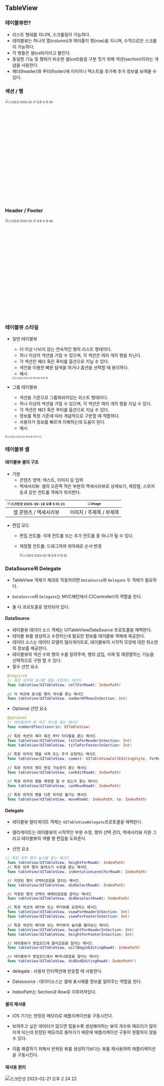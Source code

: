 ## TableView

### 테이블뷰란?

- 리스트 형태를 지니며, 스크롤링이 가능하다.
- 테이블뷰는 하나의 열(column)과 여러줄이 행(row)을 지니며, 수직으로만 스크롤이 가능하다.
- 각 행들은 셀(cell)이라고 불린다.
- 동일한 기능 및 형태가 비슷한 셀(cell)들을 구분 짓기 위해 섹션(section)이라는 개념을 사용한다. 
- 헤더(header)와 푸터(footer)에 이미지나 텍스트를 추가해 추가 정보를 보여줄 수 있다.

### 섹션 / 행

<img width="492" alt="스크린샷 2023-02-17 오후 4 15 29" src="https://user-images.githubusercontent.com/88870642/219575916-3df35d4f-b911-40ab-a722-e782d7a0dc1f.png" style="zoom:67%;" >

### Header / Footer 

<img width="478" alt="스크린샷 2023-02-17 오후 4 15 46" src="https://user-images.githubusercontent.com/88870642/219575925-7c6bafe1-89f6-4153-8602-a390bda9178b.png" style="zoom: 67%;" >



### 테이블뷰 스타일 

- 일반 테이블뷰

  - 더 이상 나뉘지 않는 연속적인 행의 리스트 형태이다.
  - 하나 이상의 섹션을 가질 수 있으며, 각 섹션은 여러 개의 행을 지닌다.
  - 각 섹션은 헤더 혹은 푸터를 옵션으로 지닐 수 있다.
  - 색인을 이용한 빠른 탐색을 하거나 옵션을 선택할 때 용이하다.
  - 예시

  <img src="https://user-images.githubusercontent.com/88870642/219849597-246b2bae-23a4-428a-8727-e8667c1ee0ee.png" alt="스크린샷 2023-02-18 오후 4 47 16" style="zoom:50%;" />

- 그룹 테이블뷰
  - 섹션을 기준으로 그룹화되어있는 리스트 형태이다.
  - 하나 이상의 섹션을 가질 수 있으며, 각 섹션은 여러 개의 행을 지닐 수 있다.
  - 각 섹션은 헤더 혹은 푸터를 옵션으로 지닐 수 있다.
  - 정보를 특정 기준에 따라 개념적으로 구분할 때 적합하다.
  - 사용자가 정보를 빠르게 이해하는데 도움이 된다.
  - 예시

<img src="https://user-images.githubusercontent.com/88870642/219849599-ab9a5837-b055-4759-83a2-f0875bceef75.png" alt="스크린샷 2023-02-18 오후 4 47 33" style="zoom:50%;" />

### 테이블뷰 셀

#### 테이블뷰 셀의 구조 

- 기본
  - 콘텐츠 영역: 텍스트, 이미지 등 입력
  - 액세서리뷰: 셀의 오른쪽 작은 부분의 액세서리뷰로 상세보기, 재정렬, 스위치 등과 같은 컨트롤 객체가 위치한다.



| <img src="https://user-images.githubusercontent.com/88870642/219849727-53653847-f2ec-42ff-ad3d-d9537a1b5fa0.png" alt="스크린샷 2023-02-18 오후 5 01 21" style="zoom:67%;"> | <img src="https://user-images.githubusercontent.com/88870642/219849958-33a19aa8-29db-4e97-9f1d-afe1e35d77bb.png" alt="image" style="zoom:67%;" /> |
| :----------------------------------------------------------: | :----------------------------------------------------------: |
|                    셀 콘텐츠 / 액세서리뷰                    |                   이미지 / 주제목 / 부제목                   |



- 편집 모드

  - 편집 컨트롤: 삭제 컨트롤 또는 추가 컨트롤 중 하나가 될 수 있다.

  - 재정렬 컨트롤: 드래그하여 위아래로 순서 변경

    <img src="https://user-images.githubusercontent.com/88870642/219849757-e5f280d5-f8ca-4fb2-9e8d-f519915670ee.png" alt="스크린샷 2023-02-18 오후 5 13 32" style="zoom:67%;" />


### DataSource와 Delegate

- TableView 객체가 제대로 작동하려면 `DataSource`와 `Delegate` 두 객체가 필요하다.

- `DataSource`와 `Delegate`는 MVC패턴에서 C(Controller)의 역할을 한다. 
- 둘 다 프로토콜로 정의되어 있다.



#### DataSource

- 테이블뷰 데이터 소스 객체는 UITableViewDataSource 프로토콜을 채택한다.
- 테이블 뷰를 생성하고 수정하는데 필요한 정보를 테이블뷰 객체에 제공한다.
- 데이터 소스는 데이터 모델의 델리게이트로, 테이블뷰의 시각적 모양에 대한 최소한의 정보를 제공한다.
- 테이블뷰의 섹션 수와 행의 수를 알려주며, 행의 삽입, 삭제 및 재정렬하는 기능을 선택적으로 구현 할 수 있다.
- 필수 선언 요소

```swift
 @required 
 // 특정 위치에 표시할 셀을 요청하는 메서드
 func tableView(UITableView, cellForRowAt: IndexPath) 
 
 // 각 섹션에 표시할 행의 개수를 묻는 메서드
 func tableView(UITableView, numberOfRowsInSection: Int)
```

- Optional 선언 요소

```swift
 @optional
 // 테이블뷰의 총 섹션 개수를 묻는 메서드
 func numberOfSections(in: UITableView)
 
 // 특정 섹션의 헤더 혹은 푸터 타이틀을 묻는 메서드
 func tableView(UITableView, titleForHeaderInSection: Int)
 func tableView(UITableView, titleForFooterInSection: Int)
 
 // 특정 위치의 행을 삭제 또는 추가 요청하는 메서드
 func tableView(UITableView, commit: UITableViewCellEditingStyle, forRowAt: IndexPath)
 
 // 특정 위치의 행이 편집 가능한지 묻는 메서드
 func tableView(UITableView, canEditRowAt: IndexPath)

 // 특정 위치의 행을 재정렬 할 수 있는지 묻는 메서드
 func tableView(UITableView, canMoveRowAt: IndexPath)
 
 // 특정 위치의 행을 다른 위치로 옮기는 메서드
 func tableView(UITableView, moveRowAt: IndexPath, to: IndexPath)
```



#### Delegate

- 테이블뷰 델리게이트 객체는 `UITableViewDelegate`프로토콜을 채택한다.
- 델리게이트는 테이블뷰의 시작적인 부분 수정, 행의 선택 관리, 액세서리뷰 지원 그리고 테이블뷰의 개별 행 편집을 도와준다.

- 선언 요소 

```swift
// 특정 위치 행의 높이를 묻는 메서드
 func tableView(UITableView, heightForRowAt: IndexPath)
 // 특정 위치 행의 들여쓰기 수준을 묻는 메서드
 func tableView(UITableView, indentationLevelForRowAt: IndexPath)

 // 지정된 행이 선택되었음을 알리는 메서드
 func tableView(UITableView, didSelectRowAt: IndexPath)

 // 지정된 행의 선택이 해제되었음을 알리는 메서드
 func tableView(UITableView, didDeselectRowAt: IndexPath)

 // 특정 섹션의 헤더뷰 또는 푸터뷰를 요청하는 메서드
 func tableView(UITableView, viewForHeaderInSection: Int)
 func tableView(UITableView, viewForFooterInSection: Int)

 // 특정 섹션의 헤더뷰 또는 푸터뷰의 높이를 물어보는 메서드
 func tableView(UITableView, heightForHeaderInSection: Int)
 func tableView(UITableView, heightForFooterInSection: Int)

 // 테이블뷰가 편집모드에 들어갔음을 알리는 메서드
 func tableView(UITableView, willBeginEditingRowAt: IndexPath)

 // 테이블뷰가 편집모드에서 빠져나왔음을 알리는 메서드
 func tableView(UITableView, didEndEditingRowAt: IndexPath?)
```



- delegate : 사용자 인터렉션에 반응할 때 사용한다.

- Datasource : 데이터소스는 셀에 표시해줄 정보를 알려주는 역할을 한다.

- IndexPath는 Section과 Row로 이루어져있다.



#### 셀의 재사용

- iOS 기기는 한정된 메모리로 애플리케이션을 구동시킨다.

- 보여주고 싶은 데이터가 많으면 많을수록 생성해야하는 뷰의 개수와 메모리가 많아지게 되는데 한정된 메모리로 돌아가기 때문에 애플리케이션 구동이 원활하지 않을 수 있다.
- 이를 해결하기 위해서 반복된 뷰를 생성하기보다는 뷰를 재사용하여 애플리케이션을 구동시킨다.



#### 재사용 원리

![스크린샷 2023-02-21 오후 2 24 22](https://user-images.githubusercontent.com/88870642/220255093-fc8de50d-42a2-410e-aa35-47b316f598c9.png)